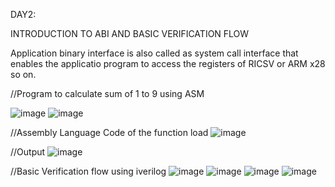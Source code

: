 DAY2:

INTRODUCTION TO ABI AND BASIC VERIFICATION FLOW

Application binary interface is also called as system call interface that enables the applicatio program to access the registers of RICSV or ARM x28 so on.

//Program to calculate sum of 1 to 9 using ASM

![image](https://user-images.githubusercontent.com/92938137/170595215-fc64d542-5cd1-4bc3-9ef7-b733f43ade81.png)
![image](https://user-images.githubusercontent.com/92938137/170595353-a185e77a-0100-4e13-bc5e-24632cf53ef0.png)

//Assembly Language Code of the function load
![image](https://user-images.githubusercontent.com/92938137/170595365-fc7bab82-c198-49f7-aaa0-cc3f1c73bb20.png)

//Output
![image](https://user-images.githubusercontent.com/92938137/170595390-7f8d1712-889e-465c-b208-698bb64bda8b.png)

//Basic Verification flow using iverilog
![image](https://user-images.githubusercontent.com/92938137/170595378-f89719ea-2dfa-4a44-b365-2437dccfb208.png)
![image](https://user-images.githubusercontent.com/92938137/170595399-ba0c1275-9a1a-43d8-99c7-8933875cf97b.png)
![image](https://user-images.githubusercontent.com/92938137/170595412-35d20e3a-cf0f-4fab-b75f-e42d70154ff0.png)
![image](https://user-images.githubusercontent.com/92938137/170595424-71c58cd9-1a3a-4b78-9aeb-afaa7d247fbd.png)

